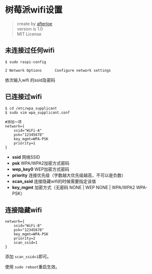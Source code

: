 # 树莓派wifi设置
> create by [afterloe](605728727@qq.com)  
> version is 1.0  
> MIT License  

## 未连接过任何wifi
```
$ sudo raspi-config

2 Network Options      Configure network settings 
```

依次输入wifi 的ssid及密码

## 已连接过wifi
```
$ cd /etc/wpa_supplicant
$ sudo vim wpa_supplicant.conf

#添加一项
network={
    ssid="WiFi-A"
	psk="12345678"
	key_mgmt=WPA-PSK
	priority=1
}
```
* **ssid** 网络SSID
* **psk** WPA/WPA2加密方式密码
* **wep_key0** WEP加密方式密码
* **priority** 连接优先级（字数越大优先级越高，不可以是负数）
* **scan_ssid** 连接隐藏wifi的时候需要指定该值
* **key_mgmt** 加密方式（无密码 NONE | WEP NONE | WPA/WPA2 WPA-PSK）

## 连接隐藏wifi
```
network={
    ssid="WiFi-B"
	psk="12345678"
	key_mgmt=WPA-PSK
	priority=2
	scan_ssid=1
}
```
添加 `scan_ssid=1`即可。  

使用 `sudo reboot`重启生效。
